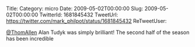 Title: 
Category: micro
Date: 2009-05-02T00:00:00
Slug: 2009-05-02T00:00:00
TwitterId: 1681845432
TweetUrl: https://twitter.com/mark_philpot/status/1681845432
ReTweetUser: 

[@ThomAllen](https://twitter.com/ThomAllen) Alan Tudyk was simply brilliant! The second half of the season has been incredible